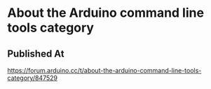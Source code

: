 # About the Arduino command line tools category

## Published At

https://forum.arduino.cc/t/about-the-arduino-command-line-tools-category/847529
